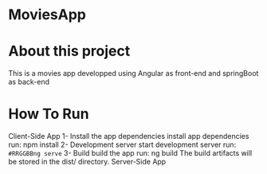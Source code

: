 # MoviesApp
# About this project
This is a movies app developped using Angular as front-end and springBoot as back-end
# How To Run
Client-Side App
1- Install the app dependencies
install app dependencies run:
npm install
2- Development server
start development server run:
`#RRGGBBng serve`
3- Build
build the app run:
ng build 
The build artifacts will be stored in the dist/ directory.
Server-Side App
